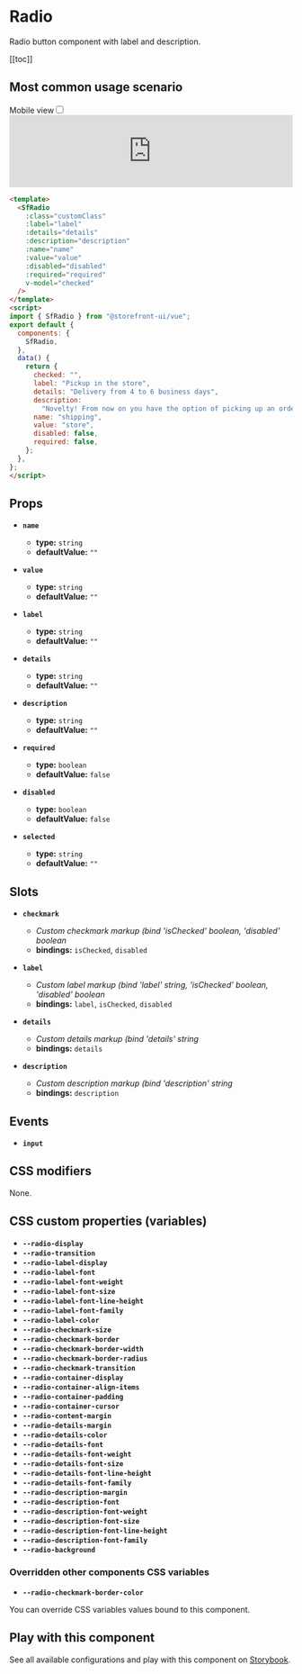 # Radio

Radio button component with label and description.

[[toc]]

## Most common usage scenario

<div class="vuepress-mobile">
    <label for="vuepress-mobile" class="vuepress-mobile-label">Mobile view</label><input id="vuepress-mobile" type="checkbox" class="vuepress-mobile-checkbox">
    <iframe class="storybook-iframe" src="https://storybook.storefrontui.io/iframe.html?id=molecules-radio--common" style="width: 100%; border: 0; border-bottom: 1px solid #eee;height: 8rem"></iframe>
  </div>

```html
<template>
  <SfRadio
    :class="customClass"
    :label="label"
    :details="details"
    :description="description"
    :name="name"
    :value="value"
    :disabled="disabled"
    :required="required"
    v-model="checked"
  />
</template>
<script>
import { SfRadio } from "@storefront-ui/vue";
export default {
  components: {
    SfRadio,
  },
  data() {
    return {
      checked: "",
      label: "Pickup in the store",
      details: "Delivery from 4 to 6 business days",
      description:
        "Novelty! From now on you have the option of picking up an order in the selected InPack parceler. Just remember that in the case of orders paid on delivery, only the card payment will be accepted.",
      name: "shipping",
      value: "store",
      disabled: false,
      required: false,
    };
  },
};
</script>
```

## Props

- **`name`**
  - **type:** `string`
  - **defaultValue:** `""`

- **`value`**
  - **type:** `string`
  - **defaultValue:** `""`

- **`label`**
  - **type:** `string`
  - **defaultValue:** `""`

- **`details`**
  - **type:** `string`
  - **defaultValue:** `""`

- **`description`**
  - **type:** `string`
  - **defaultValue:** `""`

- **`required`**
  - **type:** `boolean`
  - **defaultValue:** `false`

- **`disabled`**
  - **type:** `boolean`
  - **defaultValue:** `false`

- **`selected`**
  - **type:** `string`
  - **defaultValue:** `""`

## Slots

- **`checkmark`**
  - _Custom checkmark markup (bind 'isChecked' boolean, 'disabled' boolean_
  - **bindings:** `isChecked`, `disabled`

- **`label`**
  - _Custom label markup (bind 'label' string, 'isChecked' boolean, 'disabled' boolean_
  - **bindings:** `label`, `isChecked`, `disabled`

- **`details`**
  - _Custom details markup (bind 'details' string_
  - **bindings:** `details`

- **`description`**
  - _Custom description markup (bind 'description' string_
  - **bindings:** `description`

## Events

- **`input`**

## CSS modifiers

None.

## CSS custom properties (variables)

- **`--radio-display`**
- **`--radio-transition`**
- **`--radio-label-display`**
- **`--radio-label-font`**
- **`--radio-label-font-weight`**
- **`--radio-label-font-size`**
- **`--radio-label-font-line-height`**
- **`--radio-label-font-family`**
- **`--radio-label-color`**
- **`--radio-checkmark-size`**
- **`--radio-checkmark-border`**
- **`--radio-checkmark-border-width`**
- **`--radio-checkmark-border-radius`**
- **`--radio-checkmark-transition`**
- **`--radio-container-display`**
- **`--radio-container-align-items`**
- **`--radio-container-padding`**
- **`--radio-container-cursor`**
- **`--radio-content-margin`**
- **`--radio-details-margin`**
- **`--radio-details-color`**
- **`--radio-details-font`**
- **`--radio-details-font-weight`**
- **`--radio-details-font-size`**
- **`--radio-details-font-line-height`**
- **`--radio-details-font-family`**
- **`--radio-description-margin`**
- **`--radio-description-font`**
- **`--radio-description-font-weight`**
- **`--radio-description-font-size`**
- **`--radio-description-font-line-height`**
- **`--radio-description-font-family`**
- **`--radio-background`**
### Overridden other components CSS variables 
- **`--radio-checkmark-border-color`**


You can override CSS variables values bound to this component.

<!-- No _internal components -->

## Play with this component

See all available configurations and play with this component on <a href="https://storybook.storefrontui.io/?path=/story/molecules-radio--common">Storybook</a>.
